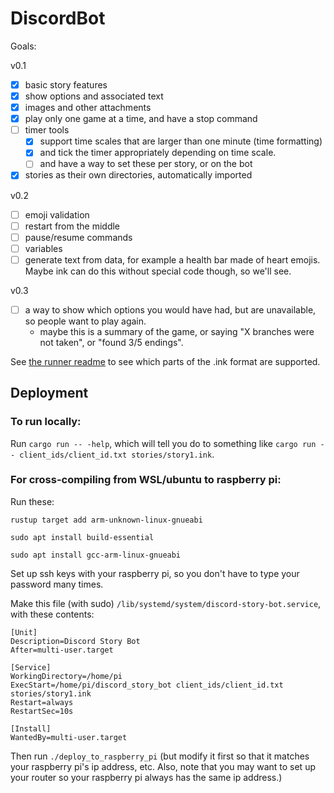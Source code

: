 # DiscordBot


Goals:

v0.1

- [x] basic story features
- [x] show options and associated text
- [x] images and other attachments
- [x] play only one game at a time, and have a stop command
- [ ] timer tools
  - [x] support time scales that are larger than one minute (time formatting)
  - [x] and tick the timer appropriately depending on time scale.
  - [ ] and have a way to set these per story, or on the bot
- [x] stories as their own directories, automatically imported

v0.2

- [ ] emoji validation
- [ ] restart from the middle
- [ ] pause/resume commands
- [ ] variables
- [ ] generate text from data, for example a health bar made of heart emojis. Maybe ink can do this without special code though, so we'll see.

v0.3

- [ ] a way to show which options you would have had, but are unavailable, so people want to play again.
  -  maybe this is a summary of the game, or saying "X branches were not taken", or "found 3/5 endings".

See [the runner readme](runner/README.md) to see which parts of the .ink format are supported.


## Deployment

### To run locally:

Run `cargo run -- -help`, which will tell you do to something like `cargo run -- client_ids/client_id.txt stories/story1.ink`.

### For cross-compiling from WSL/ubuntu to raspberry pi:

Run these:

`rustup target add arm-unknown-linux-gnueabi`

`sudo apt install build-essential`

`sudo apt install gcc-arm-linux-gnueabi`

Set up ssh keys with your raspberry pi, so you don't have to type your password many times.

Make this file (with sudo) `/lib/systemd/system/discord-story-bot.service`, with these contents:

```
[Unit]
Description=Discord Story Bot
After=multi-user.target

[Service]
WorkingDirectory=/home/pi
ExecStart=/home/pi/discord_story_bot client_ids/client_id.txt stories/story1.ink
Restart=always
RestartSec=10s

[Install]
WantedBy=multi-user.target
```

Then run `./deploy_to_raspberry_pi` (but modify it first so that it matches your raspberry pi's ip address, etc. Also, note that you may want to set up your router so your raspberry pi always has the same ip address.)